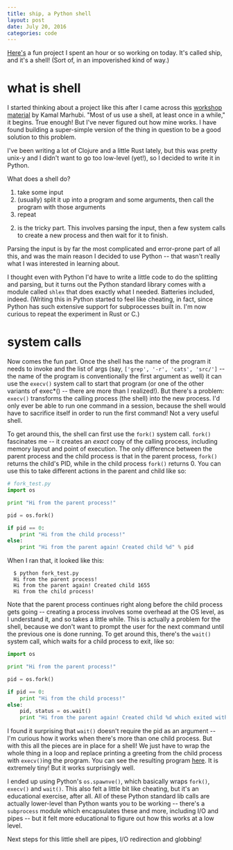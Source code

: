 ```yaml
---
title: ship, a Python shell
layout: post
date: July 20, 2016
categories: code
---
```


[Here's][gitlink] a fun project I spent an hour or so working on today. It's called ship, and it's a shell! (Sort of, in an impoverished kind of way.)

# what is shell

I started thinking about a project like this after I came across this [workshop material][shelltut] by Kamal Marhubi. "Most of us use a shell, at least once in a while," it begins. True enough! But I've never figured out how mine works. I have found building a super-simple version of the thing in question to be a good solution to this problem.

I've been writing a lot of Clojure and a little Rust lately, but this was pretty unix-y and I didn't want to go too low-level (yet!), so I decided to write it in Python.

What does a shell do?

1. take some input
2. (usually) split it up into a program and some arguments, then call the program with those arguments
3. repeat

2) is the tricky part. This involves parsing the input, then a few system calls to create a new process and then wait for it to finish.

Parsing the input is by far the most complicated and error-prone part of all this, and was the main reason I decided to use Python -- that wasn't really what I was interested in learning about.

I thought even with Python I'd have to write a little code to do the splitting and parsing, but it turns out the Python standard library comes with a module called `shlex` that does exactly what I needed. Batteries included, indeed. (Writing this in Python started to feel like cheating, in fact, since Python has such extensive support for subprocesses built in. I'm now curious to repeat the experiment in Rust or C.)

# system calls

Now comes the fun part. Once the shell has the name of the program it needs to invoke and the list of args (say, `['grep', '-r', 'cats', 'src/']` -- the name of the program is conventionally the first argument as well) it can use the `execv()` system call to start that program (or one of the other variants of exec*() -- there are more than I realized!). But there's a problem: `execv()` transforms the calling process (the shell) into the new process. I'd only ever be able to run one command in a session, because the shell would have to sacrifice itself in order to run the first command! Not a very useful shell.

To get around this, the shell can first use the `fork()` system call. `fork()` fascinates me -- it creates an _exact_ copy of the calling process, including memory layout and point of execution. The only difference between the parent process and the child process is that in the parent process, `fork()` returns the child's PID, while in the child process `fork()` returns 0. You can use this to take different actions in the parent and child like so:

```python
# fork_test.py
import os

print "Hi from the parent process!"

pid = os.fork()

if pid == 0:
    print "Hi from the child process!"
else:
    print "Hi from the parent again! Created child %d" % pid
```

When I ran that, it looked like this:

```
  $ python fork_test.py
  Hi from the parent process!
  Hi from the parent again! Created child 1655
  Hi from the child process!
```

Note that the parent process continues right along before the child process gets going -- creating a process involves some overhead at the OS level, as I understand it, and so takes a little while. This is actually a problem for the shell, because we don't want to prompt the user for the next command until the previous one is done running. To get around this, there's the `wait()` system call, which waits for a child process to exit, like so:

```python
import os

print "Hi from the parent process!"

pid = os.fork()

if pid == 0:
    print "Hi from the child process!"
else:
    pid, status = os.wait()
    print "Hi from the parent again! Created child %d which exited with code %d" % (pid, status)
```

I found it surprising that `wait()` doesn't require the pid as an argument -- I'm curious how it works when there's more than one child process. But with this all the pieces are in place for a shell! We just have to wrap the whole thing in a loop and replace printing a greeting from the child process with `execv()`ing the program. You can see the resulting program [here][permaship]. It is extremely tiny! But it works surprisingly well.

I ended up using Python's `os.spawnve()`, which basically wraps `fork()`, `execv()` and `wait()`. This also felt a little bit like cheating, but it's an educational exercise, after all. All of these Python standard lib calls are actually lower-level than Python wants you to be working -- there's a `subprocess` module which encapsulates these and more, including I/O and pipes -- but it felt more educational to figure out how this works at a low level.

Next steps for this little shell are pipes, I/O redirection and globbing!

[gitlink]: https://github.com/loganmhb/ship
[shelltut]: https://github.com/kamalmarhubi/shell-workshop
[permaship]: https://github.com/loganmhb/ship/blob/blog_post_state/ship.py
